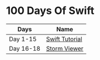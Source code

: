 # 100 Days Of Swift

| Days | Name |
|----------|----------|
| Day 1-15 | [Swift Tutorial](https://github.com/abdulkerimcan/100DaysOfSwift/tree/main/Swift%20Tutorial)  |
| Day 16-18  | [Storm Viewer](https://github.com/abdulkerimcan/100DaysOfSwift/tree/main/Project1/Project1)  |
